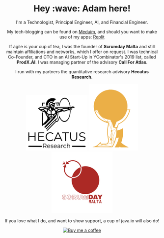 <h1 align='center'>Hey :wave: Adam here!</h1>
<p align='center'>
I'm a Technologist, Principal Engineer, AI, and Financial Engineer.
</p>
<p align='center'>My tech-blogging can be found on <a href="https://medium.com/@adamdarmanin">Meduim</a>, and should you want to make use of my apps: <a href="https://replit.com/@radmada">Replit</a>
</p>

<p align='center'>If agile is your cup of tea, I was the founder of <b>Scrumday Malta</b> and still maintain affiliations and networks, which I offer on request. I was technical Co-Founder, and CTO in an AI Start-Up in YCombinator's 2019 list, called <b>ProdX.AI</b>. I was managing partner of the advisory <b>Call For Atlas</b>.</p>
<p align='center'>I run with my partners the quantitative research advisory <b>Hecatus Research</b>.</p> 

<p align="center">
  <a href="https://hecatusresearch.com"><img width="200" src="https://github.com/adamd1985/adamd1985/blob/master/banner-black.png" alt="Social banner for Hecatus Research"></a>
  <a href="https://callforatlas.com"><img width="160" src="https://github.com/adamd1985/adamd1985/blob/master/cfalogo.png" alt="Social banner for Call for Atlas"></a>
  <img width="200" src="https://github.com/adamd1985/adamd1985/blob/master/sdm-logo-transpr.png" alt="Social banner for Call for Scrumday Malta">
</p>

<p align='center'>If you love what I do, and want to show support, a cup of java.io will also do!</p>
<p align="center">
    <a href="https://www.buymeacoffee.com/AdamadA">
    <img width="450" src="https://img.buymeacoffee.com/api/?url=aHR0cHM6Ly9jZG4uYnV5bWVhY29mZmVlLmNvbS91cGxvYWRzL3Byb2ZpbGVfcGljdHVyZXMvMjAyMi8wOC9IOEFwTHBXNmcxZVBjR1NnLmpwZ0AzMDB3XzBlLndlYnA=&creator=AdamadA&design_code=1&design_color=%23ff813f&slug=AdamadA" alt="Buy me a coffee"/>
  </a>
  </p>
</p>
